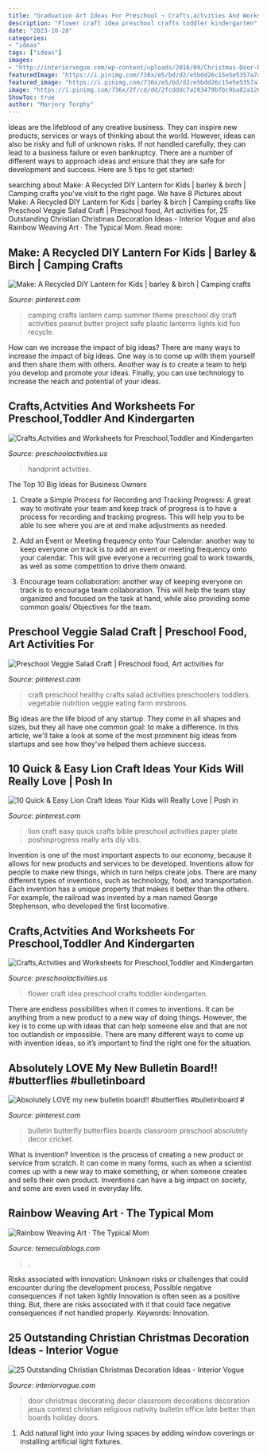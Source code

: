 ```yaml
---
title: "Graduation Art Ideas For Preschool ~ Crafts,actvities And Worksheets For Preschool,toddler And Kindergarten"
description: "Flower craft idea preschool crafts toddler kindergarten"
date: "2023-10-28"
categories:
- "ideas"
tags: ["ideas"]
images:
- "http://interiorvogue.com/wp-content/uploads/2016/09/Christmas-Door-Decorating-Contest.jpg"
featuredImage: "https://i.pinimg.com/736x/e5/bd/d2/e5bdd26c15e5e5357a7a018815e11b4c.jpg"
featured_image: "https://i.pinimg.com/736x/e5/bd/d2/e5bdd26c15e5e5357a7a018815e11b4c.jpg"
image: "https://i.pinimg.com/736x/2f/cd/dd/2fcdddc7a283479bfbc9ba82a126b979.jpg"
ShowToc: true
author: "Marjory Torphy"
---
```



Ideas are the lifeblood of any creative business. They can inspire new products, services or ways of thinking about the world. However, ideas can also be risky and full of unknown risks. If not handled carefully, they can lead to a business failure or even bankruptcy. There are a number of different ways to approach ideas and ensure that they are safe for development and success. Here are 5 tips to get started:

	

		
searching about Make: A Recycled DIY Lantern for Kids | barley &amp; birch | Camping crafts you've visit to the right page. We have 8 Pictures about Make: A Recycled DIY Lantern for Kids | barley &amp; birch | Camping crafts like Preschool Veggie Salad Craft | Preschool food, Art activities for, 25 Outstanding Christian Christmas Decoration Ideas - Interior Vogue and also Rainbow Weaving Art · The Typical Mom. Read more:
		
    
## Make: A Recycled DIY Lantern For Kids | Barley &amp; Birch | Camping Crafts

<img loading=lazy src="https://i.pinimg.com/736x/8d/4d/dc/8d4ddcd3acb03502a1b501f208876836.jpg" onerror="this.onerror=null;this.src='https://tse2.mm.bing.net/th?id=OIP.lb4gCT4cXN9icBWjaamypwHaLH&amp;pid=15.1';" alt="Make: A Recycled DIY Lantern for Kids | barley &amp; birch | Camping crafts">

_Source: pinterest.com_

>camping crafts lantern camp summer theme preschool diy craft activities peanut butter project safe plastic lanterns lights kid fun recycle. 

	

How can we increase the impact of big ideas?
There are many ways to increase the impact of big ideas. One way is to come up with them yourself and then share them with others. Another way is to create a team to help you develop and promote your ideas. Finally, you can use technology to increase the reach and potential of your ideas.

    
## Crafts,Actvities And Worksheets For Preschool,Toddler And Kindergarten

<img loading=lazy src="https://www.preschoolactivities.us/wp-content/uploads/2016/07/handprint-flower.jpg" onerror="this.onerror=null;this.src='https://tse2.mm.bing.net/th?id=OIP.pJPJsaAcsYKt4i9n9OKL2gHaJ6&amp;pid=15.1';" alt="Crafts,Actvities and Worksheets for Preschool,Toddler and Kindergarten">

_Source: preschoolactivities.us_

>handprint actvities. 

	

The Top 10 Big Ideas for Business Owners
1. Create a Simple Process for Recording and Tracking Progress: A great way to motivate your team and keep track of progress is to have a process for recording and tracking progress. This will help you to be able to see where you are at and make adjustments as needed.
2. Add an Event or Meeting frequency onto Your Calendar: another way to keep everyone on track is to add an event or meeting frequency onto your calendar. This will give everyone a recurring goal to work towards, as well as some competition to drive them onward.

3. Encourage team collaboration: another way of keeping everyone on track is to encourage team collaboration. This will help the team stay organized and focused on the task at hand, while also providing some common goals/ Objectives for the team.


    
## Preschool Veggie Salad Craft | Preschool Food, Art Activities For

<img loading=lazy src="https://i.pinimg.com/736x/be/81/5f/be815f3f33fbb5f8258fcae5ccc62e4f--veggies-salad.jpg" onerror="this.onerror=null;this.src='https://tse1.mm.bing.net/th?id=OIP.7EpFIlnjQCQjbJcIuNciVAHaJ3&amp;pid=15.1';" alt="Preschool Veggie Salad Craft | Preschool food, Art activities for">

_Source: pinterest.com_

>craft preschool healthy crafts salad activities preschoolers toddlers vegetable nutrition veggie eating farm mrsbroos. 

	

Big ideas are the life blood of any startup. They come in all shapes and sizes, but they all have one common goal: to make a difference. In this article, we'll take a look at some of the most prominent big ideas from startups and see how they've helped them achieve success.

    
## 10 Quick &amp; Easy Lion Craft Ideas Your Kids Will Really Love | Posh In

<img loading=lazy src="https://i.pinimg.com/736x/e5/bd/d2/e5bdd26c15e5e5357a7a018815e11b4c.jpg" onerror="this.onerror=null;this.src='https://tse1.mm.bing.net/th?id=OIP.4pPOuKEqs2ndIsG3Z3-1JAHaLH&amp;pid=15.1';" alt="10 Quick &amp; Easy Lion Craft Ideas Your Kids will Really Love | Posh in">

_Source: pinterest.com_

>lion craft easy quick crafts bible preschool activities paper plate poshinprogress really arts diy vbs. 

	

Invention is one of the most important aspects to our economy, because it allows for new products and services to be developed. Inventions allow for people to make new things, which in turn helps create jobs. There are many different types of inventions, such as technology, food, and transportation. Each invention has a unique property that makes it better than the others. For example, the railroad was invented by a man named George Stephenson, who developed the first locomotive.

    
## Crafts,Actvities And Worksheets For Preschool,Toddler And Kindergarten

<img loading=lazy src="http://www.preschoolactivities.us/wp-content/uploads/2016/07/flower-craft-idea-for-kids.jpg" onerror="this.onerror=null;this.src='https://tse4.mm.bing.net/th?id=OIP.YUkUjODrKsZ2hTYoXZEK6QAAAA&amp;pid=15.1';" alt="Crafts,Actvities and Worksheets for Preschool,Toddler and Kindergarten">

_Source: preschoolactivities.us_

>flower craft idea preschool crafts toddler kindergarten. 

	

There are endless possibilities when it comes to inventions. It can be anything from a new product to a new way of doing things. However, the key is to come up with ideas that can help someone else and that are not too outlandish or impossible. There are many different ways to come up with invention ideas, so it’s important to find the right one for the situation.

    
## Absolutely LOVE My New Bulletin Board!! #butterflies #bulletinboard #

<img loading=lazy src="https://i.pinimg.com/736x/2f/cd/dd/2fcdddc7a283479bfbc9ba82a126b979.jpg" onerror="this.onerror=null;this.src='https://tse4.mm.bing.net/th?id=OIP.R-ItMdapyiaUzhV8CPRkTgHaFB&amp;pid=15.1';" alt="Absolutely LOVE my new bulletin board!! #butterflies #bulletinboard #">

_Source: pinterest.com_

>bulletin butterfly butterflies boards classroom preschool absolutely decor cricket. 

	

What is invention?
Invention is the process of creating a new product or service from scratch. It can come in many forms, such as when a scientist comes up with a new way to make something, or when someone creates and sells their own product. Inventions can have a big impact on society, and some are even used in everyday life.

    
## Rainbow Weaving Art · The Typical Mom

<img loading=lazy src="https://temeculablogs.com/wp-content/uploads/2016/02/Rainbow-paper-plate-weaving-craft-for-kids.-Great-for-St.Patricks-Day-or-a-classroom-craft-throughout-the-year..jpg" onerror="this.onerror=null;this.src='https://tse4.mm.bing.net/th?id=OIP.Mxnf6PL5Cpj7aEfhHYqOoQHaKW&amp;pid=15.1';" alt="Rainbow Weaving Art · The Typical Mom">

_Source: temeculablogs.com_

>. 

	

Risks associated with innovation: Unknown risks or challenges that could encounter during the development process, Possible negative consequences if not taken lightly
Innovation is often seen as a positive thing. But, there are risks associated with it that could face negative consequences if not handled properly. Keywords: Innovation.

    
## 25 Outstanding Christian Christmas Decoration Ideas - Interior Vogue

<img loading=lazy src="http://interiorvogue.com/wp-content/uploads/2016/09/Christmas-Door-Decorating-Contest.jpg" onerror="this.onerror=null;this.src='https://tse3.mm.bing.net/th?id=OIP.BMPM7b80SZ89U73DmgRpOQHaJ4&amp;pid=15.1';" alt="25 Outstanding Christian Christmas Decoration Ideas - Interior Vogue">

_Source: interiorvogue.com_

>door christmas decorating decor classroom decorations decoration jesus contest christian religious nativity bulletin office late better than boards holiday doors. 

	

1. Add natural light into your living spaces by adding window coverings or installing artificial light fixtures.

